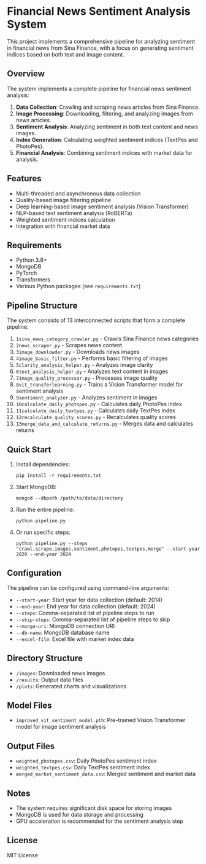 # Financial News Sentiment Analysis System

This project implements a comprehensive pipeline for analyzing sentiment in financial news from Sina Finance, with a focus on generating sentiment indices based on both text and image content.

## Overview

The system implements a complete pipeline for financial news sentiment analysis:

1. **Data Collection**: Crawling and scraping news articles from Sina Finance.
2. **Image Processing**: Downloading, filtering, and analyzing images from news articles.
3. **Sentiment Analysis**: Analyzing sentiment in both text content and news images.
4. **Index Generation**: Calculating weighted sentiment indices (TextPes and PhotoPes).
5. **Financial Analysis**: Combining sentiment indices with market data for analysis.

## Features

- Multi-threaded and asynchronous data collection
- Quality-based image filtering pipeline
- Deep learning-based image sentiment analysis (Vision Transformer)
- NLP-based text sentiment analysis (RoBERTa)
- Weighted sentiment indices calculation
- Integration with financial market data

## Requirements

- Python 3.8+
- MongoDB
- PyTorch 
- Transformers
- Various Python packages (see `requirements.txt`)

## Pipeline Structure

The system consists of 13 interconnected scripts that form a complete pipeline:

1. `1sina_news_category_crawler.py` - Crawls Sina Finance news categories 
2. `2news_scraper.py` - Scrapes news content 
3. `3image_downlowder.py` - Downloads news images
4. `4image_basic_filter.py` - Performs basic filtering of images
5. `5clarity_analysis_helper.py` - Analyzes image clarity
6. `6text_analysis_helper.py` - Analyzes text content in images
7. `7image_quality_processor.py` - Processes image quality 
8. `8vit_transferlearning.py` - Trains a Vision Transformer model for sentiment analysis
9. `9sentiment_analyzer.py` - Analyzes sentiment in images
10. `10calculate_daily_photopes.py` - Calculates daily PhotoPes index
11. `11calculate_daily_textpes.py` - Calculates daily TextPes index
12. `12recalculate_quality_scores.py` - Recalculates quality scores
13. `13merge_data_and_calculate_returns.py` - Merges data and calculates returns

## Quick Start

1. Install dependencies:
   ```
   pip install -r requirements.txt
   ```

2. Start MongoDB:
   ```
   mongod --dbpath /path/to/data/directory
   ```

3. Run the entire pipeline:
   ```
   python pipeline.py
   ```

4. Or run specific steps:
   ```
   python pipeline.py --steps "crawl,scrape,images,sentiment,photopes,textpes,merge" --start-year 2020 --end-year 2024
   ```

## Configuration

The pipeline can be configured using command-line arguments:

- `--start-year`: Start year for data collection (default: 2014)
- `--end-year`: End year for data collection (default: 2024)
- `--steps`: Comma-separated list of pipeline steps to run
- `--skip-steps`: Comma-separated list of pipeline steps to skip
- `--mongo-uri`: MongoDB connection URI
- `--db-name`: MongoDB database name
- `--excel-file`: Excel file with market index data

## Directory Structure

- `/images`: Downloaded news images
- `/results`: Output data files
- `/plots`: Generated charts and visualizations

## Model Files

- `improved_vit_sentiment_model.pth`: Pre-trained Vision Transformer model for image sentiment analysis

## Output Files

- `weighted_photopes.csv`: Daily PhotoPes sentiment index
- `weighted_textpes.csv`: Daily TextPes sentiment index
- `merged_market_sentiment_data.csv`: Merged sentiment and market data

## Notes

- The system requires significant disk space for storing images
- MongoDB is used for data storage and processing
- GPU acceleration is recommended for the sentiment analysis step

## License

MIT License
